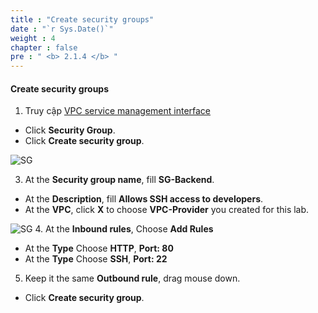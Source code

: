 ```yaml
---
title : "Create security groups"
date : "`r Sys.Date()`"
weight : 4
chapter : false
pre : " <b> 2.1.4 </b> "
---
```


#### Create security groups

1. Truy cập [VPC service management interface](https://console.aws.amazon.com/vpc)
  + Click **Security Group**.  
  + Click **Create security group**.

![SG](/images/2.prerequisite/6-createvpca-security1.png)

3. At the **Security group name**, fill **SG-Backend**. 
  + At the **Description**, fill **Allows SSH access to developers**.
  + At the **VPC**, click  **X** to choose **VPC-Provider** you created for this lab.

![SG](/images/2.prerequisite/7-createvpca-security2.png)
4. At the **Inbound rules**, Choose **Add Rules**
  + At the **Type** Choose **HTTP**, **Port: 80**
  + At the **Type** Choose **SSH**, **Port: 22**
5. Keep it the same **Outbound rule**, drag mouse down.
  + Click **Create security group**.

